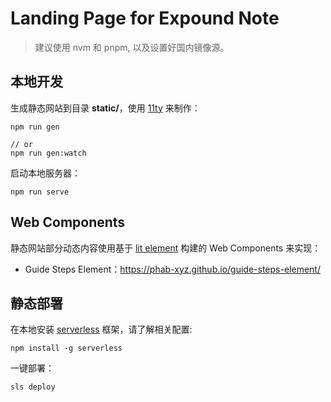 # Landing Page for Expound Note

> 建议使用 nvm 和 pnpm, 以及设置好国内镜像源。

## 本地开发

生成静态网站到目录 **static/**，使用 [11ty](https://www.11ty.dev/) 来制作：

```
npm run gen

// or
npm run gen:watch
```

启动本地服务器：

```
npm run serve
```

## Web Components

静态网站部分动态内容使用基于 [lit element](https://www.11ty.dev/) 构建的 Web Components 来实现：

- Guide Steps Element：https://phab-xyz.github.io/guide-steps-element/

## 静态部署

在本地安装 [serverless](https://cn.serverless.com/) 框架，请了解相关配置:

```
npm install -g serverless
```

一键部署：

```
sls deploy
```